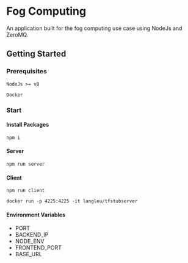 # Fog Computing

An application built for the fog computing use case using NodeJs and ZeroMQ.

## Getting Started

### Prerequisites

```
NodeJs >= v8
```
```
Docker
```

### Start

#### Install Packages
```
npm i
```

#### Server
```
npm run server
```

#### Client
```
npm run client
```
```
docker run -p 4225:4225 -it langleu/tfstubserver
```

#### Environment Variables
- PORT
- BACKEND_IP
- NODE_ENV
- FRONTEND_PORT
- BASE_URL